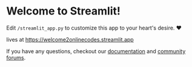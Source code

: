 # Welcome to Streamlit!

Edit `/streamlit_app.py` to customize this app to your heart's desire. :heart:

lives at https://welcome2onlinecodes.streamlit.app

If you have any questions, checkout our [documentation](https://docs.streamlit.io) and [community
forums](https://discuss.streamlit.io).
